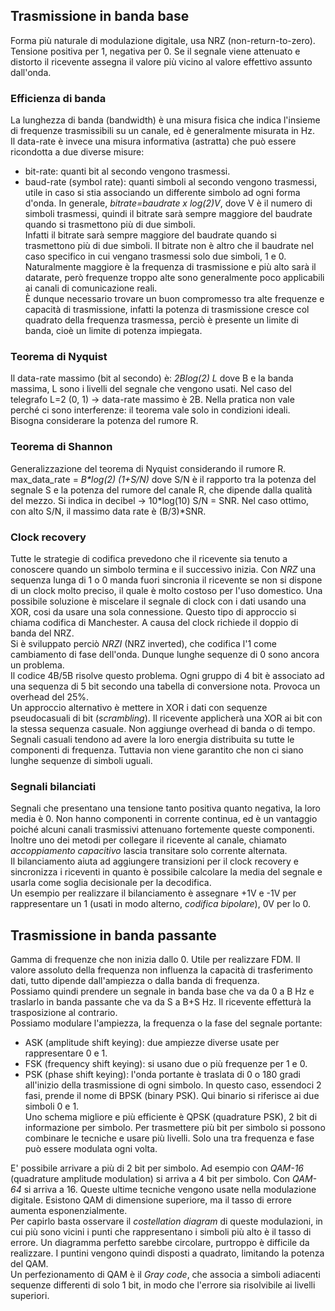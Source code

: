 ## Trasmissione in banda base
Forma più naturale di modulazione digitale, usa NRZ (non-return-to-zero). Tensione positiva per 1, negativa per 0. Se il segnale viene attenuato e distorto il ricevente assegna il valore più vicino al valore effettivo assunto dall'onda.

### Efficienza di banda
La lunghezza di banda (bandwidth) è una misura fisica che indica l'insieme di frequenze trasmissibili su un canale, ed è generalmente misurata in Hz.<br>
Il data-rate è invece una misura informativa (astratta) che può essere ricondotta a due diverse misure:<br>
- bit-rate: quanti bit al secondo vengono trasmessi.<br>
- baud-rate (symbol rate): quanti simboli al secondo vengono trasmessi, utile in caso si stia associando un differente simbolo ad ogni forma d'onda.
In generale, _bitrate=baudrate x log(2)V_, dove V è il numero di simboli trasmessi, quindi il bitrate sarà sempre maggiore del baudrate quando si trasmettono più di due simboli.<br>
Infatti il bitrate sarà sempre maggiore del baudrate quando si trasmettono più di due simboli. Il bitrate non è altro che il baudrate nel caso specifico in cui vengano trasmessi solo due simboli, 1 e 0.<br>
Naturalmente maggiore è la frequenza di trasmissione e più alto sarà il datarate, però frequenze troppo alte sono generalmente poco applicabili ai canali di comunicazione reali.<br>
È dunque necessario trovare un buon compromesso tra alte frequenze e capacità di trasmissione, infatti la potenza di trasmissione cresce col quadrato della frequenza trasmessa, perciò è presente un limite di banda, cioè un limite di potenza impiegata.

### Teorema di Nyquist
Il data-rate massimo (bit al secondo) è: _2*B*log(2) L_
dove B e la banda massima, L sono i livelli del segnale che vengono usati.
Nel caso del telegrafo L=2 (0, 1) -> data-rate massimo è 2B.
Nella pratica non vale perché ci sono interferenze: il teorema vale solo in condizioni ideali.
Bisogna considerare la potenza del rumore R.

### Teorema di Shannon
Generalizzazione del teorema di Nyquist considerando il rumore R.
max_data_rate = _B*log(2) (1+S/N)_
dove S/N è il rapporto tra la potenza del segnale S e la potenza del rumore del canale R, che dipende dalla qualità del mezzo.
Si indica in decibel -> 10*log(10) S/N = SNR.
Nel caso ottimo, con alto S/N, il massimo data rate è (B/3)*SNR.

### Clock recovery
Tutte le strategie di codifica prevedono che il ricevente sia tenuto a conoscere quando un simbolo termina e il successivo inizia. Con _NRZ_ una sequenza lunga di 1 o 0 manda fuori sincronia il ricevente se non si dispone di un clock molto preciso, il quale è molto costoso per l'uso domestico. Una possibile soluzione è miscelare il segnale di clock con i dati usando una XOR, cosi da usare una sola connessione. Questo tipo di approccio si chiama codifica di Manchester. A causa del clock richiede il doppio di banda del NRZ.<br>
Si è sviluppato perciò _NRZI_ (NRZ inverted), che codifica l'1 come cambiamento di fase dell'onda. Dunque lunghe sequenze di 0 sono ancora un problema.<br>
Il codice 4B/5B risolve questo problema. Ogni gruppo di 4 bit è associato ad una sequenza di 5 bit secondo una tabella di conversione nota. Provoca un overhead del 25%.<br>
Un approccio alternativo è mettere in XOR i dati con sequenze pseudocasuali di bit (_scrambling_). Il ricevente applicherà una XOR ai bit con la stessa sequenza casuale. Non aggiunge overhead di banda o di tempo. Segnali casuali tendono ad avere la loro energia distribuita su tutte le componenti di frequenza. Tuttavia non viene garantito che non ci siano lunghe sequenze di simboli uguali.

### Segnali bilanciati
Segnali che presentano una tensione tanto positiva quanto negativa, la loro media è 0. Non hanno componenti in corrente continua, ed è un vantaggio poiché alcuni canali trasmissivi attenuano fortemente queste componenti. Inoltre uno dei metodi per collegare il ricevente al canale, chiamato _accoppiamento capacitivo_ lascia transitare solo corrente alternata.<br>
Il bilanciamento aiuta ad aggiungere transizioni per il clock recovery e sincronizza i riceventi in quanto è possibile calcolare la media del segnale e usarla come soglia decisionale per la decodifica.<br>Un esempio per realizzare il bilanciamento è assegnare +1V e -1V per rappresentare un 1 (usati in modo alterno, _codifica bipolare_), 0V per lo 0.

## Trasmissione in banda passante
Gamma di frequenze che non inizia dallo 0. Utile per realizzare FDM. Il valore assoluto della frequenza non influenza la capacità di trasferimento dati, tutto dipende dall'ampiezza o dalla banda di frequenza.<br>
Possiamo quindi prendere un segnale in banda base che va da 0 a B Hz e traslarlo in banda passante che va da S a B+S Hz. Il ricevente effetturà la trasposizione al contrario.<br>
Possiamo modulare l'ampiezza, la frequenza o la fase del segnale portante:<br>
- ASK (amplitude shift keying): due ampiezze diverse usate per rappresentare 0 e 1.
- FSK (frequency shift keying): si usano due o più frequenze per 1 e 0.
- PSK (phase shift keying): l'onda portante è traslata di 0 o 180 gradi all'inizio della trasmissione di ogni simbolo. In questo caso, essendoci 2 fasi, prende il nome di BPSK (binary PSK). Qui binario si riferisce ai due simboli 0 e 1.<br>Uno schema migliore e più efficiente è QPSK (quadrature PSK), 2 bit di informazione per simbolo. Per trasmettere più bit per simbolo si possono combinare le tecniche e usare più livelli. Solo una tra frequenza e fase può essere modulata ogni volta.

E' possibile arrivare a più di 2 bit per simbolo. Ad esempio con _QAM-16_ (quadrature amplitude modulation) si arriva a 4 bit per simbolo. Con _QAM-64_ si arriva a 16. Queste ultime tecniche vengono usate nella modulazione digitale. Esistono QAM di dimensione superiore, ma il tasso di errore aumenta esponenzialmente.<br>
Per capirlo basta osservare il _costellation diagram_ di queste modulazioni, in cui più sono vicini i punti che rappresentano i simboli più alto è il tasso di errore. Un diagramma perfetto sarebbe circolare, purtroppo è difficile da realizzare. I puntini vengono quindi disposti a quadrato, limitando la potenza del QAM.<br>
Un perfezionamento di QAM è il _Gray code_, che associa a simboli adiacenti sequenze differenti di solo 1 bit, in modo che l'errore sia risolvibile ai livelli superiori.